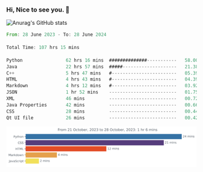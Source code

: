 ### Hi, Nice to see you. 👋

<!--
**EtherFin/EtherFin** is a ✨ _special_ ✨ repository because its `README.md` (this file) appears on your GitHub profile.

Here are some ideas to get you started:

- 🔭 I’m currently working on ...
- 🌱 I’m currently learning ...
- 👯 I’m looking to collaborate on ...
- 🤔 I’m looking for help with ...
- 💬 Ask me about ...
- 📫 How to reach me: ...
- 😄 Pronouns: ...
- ⚡ Fun fact: ...
-->


![Anurag's GitHub stats](https://github-readme-stats.vercel.app/api?username=EtherFin&bg_color=30,e96443,e97f43,e99943,e9b443,e9ce43,e9e843,d3e943,bee943,a9e943,94e943&title_color=fff&text_color=000&show_icons=true&icon_color=000)


<!--START_SECTION:waka-->

```rust
From: 28 June 2023 - To: 28 June 2024

Total Time: 107 hrs 15 mins

Python                62 hrs 16 mins  ##############-----------   58.00 %
Java                  22 hrs 57 mins  #####--------------------   21.38 %
C++                   5 hrs 47 mins   #------------------------   05.39 %
HTML                  4 hrs 43 mins   #------------------------   04.39 %
Markdown              4 hrs 12 mins   #------------------------   03.92 %
JSON                  1 hr 52 mins    -------------------------   01.75 %
XML                   46 mins         -------------------------   00.72 %
Java Properties       42 mins         -------------------------   00.66 %
CSS                   28 mins         -------------------------   00.44 %
Qt UI file            26 mins         -------------------------   00.42 %
```

<!--END_SECTION:waka-->

<img
  src="https://github.com/EtherFin/EtherFin/blob/master/images/stat.svg"
  alt="Work Dashboard"
/>


